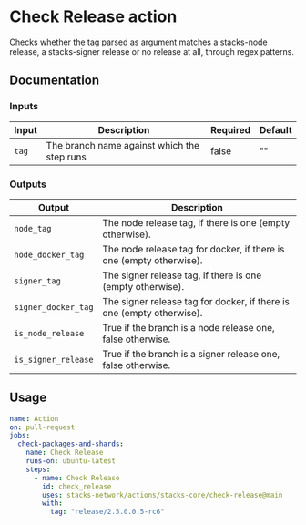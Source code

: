 # Check Release action

Checks whether the tag parsed as argument matches a stacks-node release, a stacks-signer release or no release at all, through regex patterns.

## Documentation

### Inputs
| Input | Description | Required | Default |
| ----- | ------------------------------------------- | ----- | -- |
| `tag` | The branch name against which the step runs | false | "" |

### Outputs
|         Output      |                              Description                              |
| ------------------- | --------------------------------------------------------------------- |
|      `node_tag`     | The node release tag, if there is one (empty otherwise).              |
|  `node_docker_tag`  | The node release tag for docker, if there is one (empty otherwise).   |
|     `signer_tag`    | The signer release tag, if there is one (empty otherwise).            |
| `signer_docker_tag` | The signer release tag for docker, if there is one (empty otherwise). |
|  `is_node_release`  | True if the branch is a node release one, false otherwise.            |
| `is_signer_release` | True if the branch is a signer release one, false otherwise.          |

## Usage

```yaml
name: Action
on: pull-request
jobs:
  check-packages-and-shards:
    name: Check Release
    runs-on: ubuntu-latest
    steps:
      - name: Check Release
        id: check_release
        uses: stacks-network/actions/stacks-core/check-release@main
        with:
          tag: "release/2.5.0.0.5-rc6"
```
